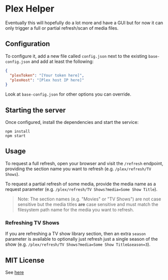 # Plex Helper

Eventually this will hopefully do a lot more and have a GUI but for now it can only trigger a full or partial refresh/scan of media files.

## Configuration

To configure it, add a new file called `config.json` next to the existing `base-config.json` and add at least the following:

```json
{
  "plexToken": "[Your token here]",
  "plexHost": "[Plex host IP here]"
}
```

Look at `base-config.json` for other options you can override.

## Starting the server

Once configured, install the dependencies and start the service:

```
npm install
npm start
```

## Usage

To request a full refresh, open your browser and visit the `/refresh` endpoint, providing the section name you want to refresh (e.g. `/plex/refresh/TV Shows`).

To request a partial refresh of some media, provide the media name as a request parameter (e.g. `/plex/refresh/TV Shows?media=Some Show Title`).

> Note: The section names (e.g. "Movies" or "TV Shows") are not case sensitive but the media titles **are** case sensitive and must match the filesystem path name for the media you want to refresh.

### Refreshing TV Shows

If you are refreshing a TV show library section, then an extra `season` parameter is available to optionally just refresh just a single season of the show (e.g. `/plex/refresh/TV Shows?media=Some Show Title&season=3`).

## MIT License

See [here](LICENSE.md)
